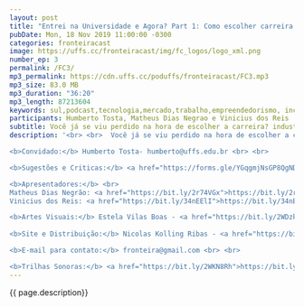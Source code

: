 ```yaml
---
layout: post
title: "Entrei na Universidade e Agora? Part 1: Como escolher carreira de negócios dentro da UFFS"
pubDate: Mon, 18 Nov 2019 11:00:00 -0300
categories: fronteiracast
image: https://uffs.cc/fronteiracast/img/fc_logos/logo_xml.png
number_ep: 3
permalink: /FC3/ 
mp3_permalink: https://cdn.uffs.cc/poduffs/fronteiracast/FC3.mp3
mp3_size: 83.0 MB
mp3_duration: "36:20"
mp3_length: 87213604 
keywords: sul,podcast,tecnologia,mercado,trabalho,empreendedorismo, incubadora, negocios,administração,fronteira,uffs
participants: Humberto Tosta, Matheus Dias Negrao e Vinicius dos Reis
subtitle: Você já se viu perdido na hora de escolher a carreira? industria ou carreira academica? Hoje recebemos o professor Humberto Tosta para falar um pouco sobre a industria.
description: '<br> <br>  Você já se viu perdido na hora de escolher a carreira? industria ou carreira academica? Hoje recebemos o professor Humberto Tosta para falar um pouco sobre a industria. Humberto é professor de administração da UFFS esteve envolvido em projetos como a INNE, incubadora de negócios da UFFS e a empresa júnior da administração, a Sem Fronteiras. O professor nos conta no episódio sobre as oportunidades e projetos oferecidos na UFFS para quem deseja empreeder e ir para o mercado de trabalho.<br> <br>

<b>Convidado:</b> Humberto Tosta- humberto@uffs.edu.br <br> <br>

<b>Sugestões e Criticas:</b> <a href="https://forms.gle/YGqgmjNsGP8QgNDT8">https://forms.gle/YGqgmjNsGP8QgNDT8</a> <br> <br>

<b>Apresentadores:</b> <br>
Matheus Dias Negrão: <a href="https://bit.ly/2r74VGx">https://bit.ly/2r74VGx</a> <br>
Vinicius dos Reis: <a href="https://bit.ly/34nEElI">https://bit.ly/34nEElI</a> <br> <br>

<b>Artes Visuais:</b> Estela Vilas Boas - <a href="https://bit.ly/2WDzkbm">https://bit.ly/2WDzkbm</a> e <a href="https://bit.ly/2NK7aaK">https://bit.ly/2NK7aaK</a> <br> <br> 
 
<b>Site e Distribuição:</b> Nicolas Kolling Ribas - <a href="https://bit.ly/2NBTG0x">https://bit.ly/2NBTG0x</a> <br> <br>

<b>E-mail para contato:</b> fronteira@gmail.com <br> <br>

<b>Trilhas Sonoras:</b> <a href="https://bit.ly/2WKN8Rh">https://bit.ly/2WKN8Rh</a> e <a href="https://bit.ly/36BUyer">https://bit.ly/36BUyer</a> '
---
```


{{ page.description}}
